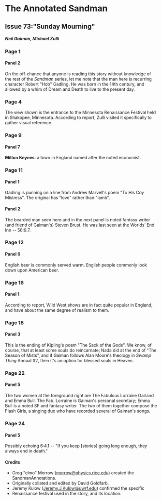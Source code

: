# The Annotated Sandman

## Issue 73:"Sunday Mourning"

##### Neil Gaiman, Michael Zulli

### Page 1

#### Panel 2

On the off-chance that anyone is reading this story without knowledge of the rest of the _Sandman_ series, let me note that the man here is recurring character Robert "Hob" Gadling. He was born in the 14th century, and allowed by a whim of Dream and Death to live to the present day.

### Page 4

The view shown is the entrance to the Minnesota Renaissance Festival held in Shakopee, Minnesota. According to report, Zulli visited it specifically to gather visual reference.

### Page 9

#### Panel 7

**Milton Keynes**: a town in England named after the noted economist.

### Page 11

#### Panel 1

Gadling is punning on a line from Andrew Marvell's poem "To His Coy Mistress". The original has "love" rather than "lamb".

#### Panel 2

The bearded man seen here and in the next panel is noted fantasy writer (and friend of Gaiman's) Steven Brust. He was last seen at the Worlds' End Inn -- 56:9.7.

### Page 12

#### Panel 6

English beer is commonly served warm. English people commonly look down upon American beer.

### Page 16

#### Panel 1

According to report, Wild West shows are in fact quite popular in England, and have about the same degree of realism to them.

### Page 18

#### Panel 3

This is the ending of Kipling's poem "The Sack of the Gods".
We know, of course, that at least some souls do reincarnate; Nada did at the end of "The Season of Mists", and if Gaiman follows Alan Moore's theology in _Swamp Thing_ Annual #2, then it's an option for blessed souls in Heaven.

### Page 22

#### Panel 5

The two women at the foreground right are The Fabulous Lorraine Garland and Emma Bull. The Fab. Lorraine is Gaiman's personal secretary; Emma Bull is a noted SF and fantasy writer. The two of them together compose the Flash Girls, a singing duo who have recorded several of Gaiman's songs.

### Page 24

#### Panel 5

Possibly echoing 6:4.1 -- "If you keep [stories] going long enough, they always end in death."

#### Credits

- Greg "elmo" Morrow (morrow@physics.rice.edu) created the SandmanAnnotations.
- Originally collated and edited by David Goldfarb.
- Jeremy Kulow (Jeremy.J.Kulow@uwrf.edu) confirmed the specific
- Renaissance festival used in the story, and its location.
